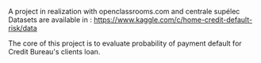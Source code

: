 A project in realization with openclassrooms.com and centrale supélec
Datasets are available in : https://www.kaggle.com/c/home-credit-default-risk/data


The core of this project is to evaluate probability of payment default for Credit Bureau's clients loan.
